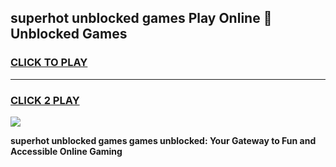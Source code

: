 
## superhot unblocked games Play Online 👋 Unblocked Games
<h3>
<a href="https://premium.freeplayer.one?title=superhot_unblocked_games&ref=19F">CLICK TO PLAY</a></h3>
<hr>

<h3>
<a href="https://premium.freeplayer.one?title=superhot_unblocked_games&ref=19F">CLICK 2 PLAY</a>
  
</h3>

<a href="https://premium.freeplayer.one?title=superhot_unblocked_games&ref=19F"><img src="https://clearcache.store/games.png"></a>


**superhot unblocked games games unblocked: Your Gateway to Fun and Accessible Online Gaming**
